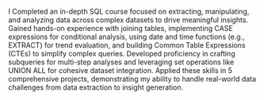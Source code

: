 I Completed an in-depth SQL course focused on extracting, manipulating, and analyzing data across complex datasets to drive meaningful insights. Gained hands-on experience with joining tables, implementing CASE expressions for conditional analysis, using date and time functions (e.g., EXTRACT) for trend evaluation, and building Common Table Expressions (CTEs) to simplify complex queries. Developed proficiency in crafting subqueries for multi-step analyses and leveraging set operations like UNION ALL for cohesive dataset integration. Applied these skills in 5 comprehensive projects, demonstrating my ability to handle real-world data challenges from data extraction to insight generation.

